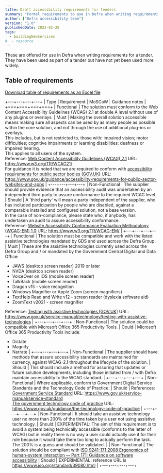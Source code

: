 ```yaml
---
title: Draft accessibility requirements for tenders
summary: "Formal requirements to use in Defra when writing requirements for tenders."
author: ["Defra accessibility team"]
version: "1.0"
publishedDate: 2022-02-28
tags:
  - buildingNewServices
#  - resource
---
```

These are offered for use in Defra when writing requirements for a tender. They have been used as part of a tender but have not yet been used more widely.

## Table of requirements

[Download table of requirements as an Excel file](/accessibility/documents/accessibility-requirements/draft-accessibility-requirements-tenders.xlsx)

+---+---+---+---+
| Type | Requirement | MoSCoW | Guidance notes |
+===+===+===+===+
| Functional | The solution must conform to the Web Content Accessibility Guidelines (WCAG) 2.1 at double A level without use of any plugins or overlays. | Must | Making the overall solution accessible means making sure all aspects can be used by as many people as possible within the core solution, and not through the use of additional plug-ins or overlays.<br>This includes, but is not restricted to, those with: impaired vision; motor difficulties; cognitive impairments or learning disabilities; deafness or impaired hearing.<br>This applies to all users of the system. <br>Reference: [Web Content Accessibility Guidelines (WCAG) 2.1](https://www.w3.org/TR/WCAG21/) URL: https://www.w3.org/TR/WCAG21/ <br>For guidance it is noted that we are required to conform with [accessibility requirements for public sector bodies (GOV.UK)](https://www.gov.uk/guidance/accessibility-requirements-for-public-sector-websites-and-apps) URL: https://www.gov.uk/guidance/accessibility-requirements-for-public-sector-websites-and-apps  |
+---+---+---+---+
| Non-Functional | The supplier should provide evidence that an accessibility audit was undertaken by an independent third party to assure conformance to the required WCAG level. | Should | A 'third party' will mean a party independent of the supplier, who has included participation by people who are disabled, against a comparable installed and configured solution, not a base version. <br>In the case of non-compliance, please state who, if anybody, has undertaken an audit to assure accessibility conformance. <br>Reference: [Website Accessibility Conformance Evaluation Methodology (WCAG-EM) 1.0](https://www.w3.org/TR/WCAG-EM/) URL: https://www.w3.org/TR/WCAG-EM/  |
+---+---+---+---+
| Functional | The solution must be compatible and work with the listed assistive technologies mandated by GDS and used across the Defra Group. | Must | These are the assistive technologies currently used across the Defra Group and / or mandated by the Government Central Digital and Data Office:

- JAWS (desktop screen reader) 2019 or later
- NVDA (desktop screen reader)
- VoiceOver on iOS (mobile screen reader)
- TalkBack (mobile screen reader)
- Dragon v15 - voice recognition
- Windows Magnifier or Apple Zoom (screen magnifiers)
- TextHelp Read and Write v12 - screen reader (dyslexia software aid)
- ZoomText v2021 - screen magnifier

Reference: [Testing with assistive technologies (GOV.UK)](https://www.gov.uk/service-manual/technology/testing-with-assistive-technologies) URL: https://www.gov.uk/service-manual/technology/testing-with-assistive-technologies  |
+---+---+---+---+
| Non-Functional | The solution could be compatible with Microsoft Office 365 Productivity Tools. | Could | Microsoft Office 365 Productivity Tools include:

- Dictate
- Magnify
- Narrate |
+---+---+---+---+
| Non-Functional | The supplier should have methods that assure accessibility standards are maintained for currency, against WCAG-2.1 throughout the lifecycle of the solution. | Should | This should include a method for assuring that updates or future solution developments, including those initiated from / with Defra maintain accessibility to the WCAG standard. |
+---+---+---+---+
| Non-Functional | Where applicable, conform to Government Digital Service Standards and the Technology Code of Practice. | Should | References:<br>[Government Service Standard](https://www.gov.uk/service-manual/service-standard) URL: https://www.gov.uk/service-manual/service-standard <br>[The government technology code of practice](https://www.gov.uk/guidance/the-technology-code-of-practice) URL: https://www.gov.uk/guidance/the-technology-code-of-practice  |
+---+---+---+---+
| Non-Functional | It should take an assistive technology user no more than 200% of the time taken by a user not using assistive technology. | Should | EXPERIMENTAL: The aim of this requirement is to avoid a system being technically accessible (conforms to the letter of WCAG) but in reality there is no way a user could actually use it for their role because it would take them too long to actually perform the task. The 200% is a guess and should be validated. |
| Non-Functional | The solution should be compliant with [ISO 9241-171:2008 Ergonomics of human-system interaction — Part 171: Guidance on software accessibility](https://www.iso.org/standard/39080.html) | Should | EXPERIMENTAL: reference URL is https://www.iso.org/standard/39080.html |
+---+---+---+---+                                                                                                                
